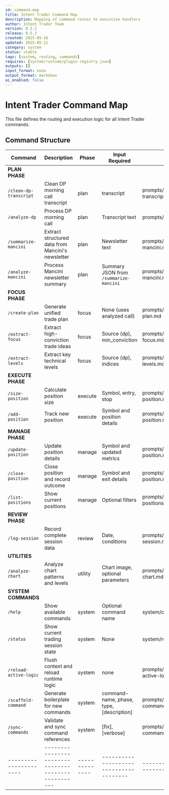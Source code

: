 ```yaml
---
id: command-map
title: Intent Trader Command Map
description: Mapping of command routes to execution handlers
author: Intent Trader Team
version: 0.3.2
release: 0.5.2
created: 2025-05-16
updated: 2025-05-21
category: system
status: stable
tags: [system, routing, commands]
requires: [system/runtime/plugin-registry.json]
outputs: []
input_format: none
output_format: markdown
ai_enabled: false
---
```


# Intent Trader Command Map

This file defines the routing and execution logic for all Intent Trader commands.

## Command Structure

| Command              | Description                                       | Phase        | Input Required                        | File Path                      |
|----------------------|---------------------------------------------------|--------------|--------------------------------------|--------------------------------|
| **PLAN PHASE**                                                                                                              |
| `/clean-dp-transcript` | Clean DP morning call transcript                   | plan         | transcript                            | prompts/plan/clean-dp-transcript.md |
| `/analyze-dp`        | Process DP morning call                           | plan         | Transcript text                       | prompts/plan/analyze-dp.md     |
| `/summarize-mancini` | Extract structured data from Mancini's newsletter | plan         | Newsletter text                       | prompts/plan/summarize-mancini.md |
| `/analyze-mancini`   | Process Mancini newsletter summary                | plan         | Summary JSON from `/summarize-mancini`| prompts/plan/analyze-mancini.md|
| **FOCUS PHASE**                                                                                                             |
| `/create-plan`       | Generate unified trade plan                       | focus        | None (uses analyzed call)             | prompts/focus/create-plan.md   |
| `/extract-focus`     | Extract high-conviction trade ideas               | focus        | Source (dp), min_conviction           | prompts/focus/extract-focus.md |
| `/extract-levels`    | Extract key technical levels                      | focus        | Source (dp), indices                  | prompts/focus/extract-levels.md|
| **EXECUTE PHASE**                                                                                                           |
| `/size-position`     | Calculate position size                           | execute      | Symbol, entry, stop                   | prompts/execute/size-position.md|
| `/add-position`      | Track new position                                | execute      | Symbol and position details           | prompts/manage/add-position.md |
| **MANAGE PHASE**                                                                                                            |
| `/update-position`   | Update position details                           | manage       | Symbol and updated metrics            | prompts/manage/update-position.md|
| `/close-position`    | Close position and record outcome                 | manage       | Symbol and exit details               | prompts/manage/close-position.md|
| `/list-positions`    | Show current positions                            | manage       | Optional filters                      | prompts/manage/list-positions.md|
| **REVIEW PHASE**                                                                                                            |
| `/log-session`       | Record complete session data                      | review       | Date, conditions                      | prompts/review/log-session.md  |
| **UTILITIES**                                                                                                               |
| `/analyze-chart`     | Analyze chart patterns and levels                 | utility      | Chart image, optional parameters      | prompts/utilities/analyze-chart.md|
| **SYSTEM COMMANDS**                                                                                                         |
| `/help`              | Show available commands                           | system       | Optional command name                 | system/commands.md             |
| `/status`            | Show current trading session state                | system       | None                                  | system/runtime/entrypoint.md   |
| `/reload-active-logic` | Flush context and reload runtime logic          | system       | none                                  | prompts/system/reload-active-logic.md |
| `/scaffold-command` | Generate boilerplate for new commands              | system       | command-name, phase, type, [description] | prompts/utilities/scaffold-command.md |
| `/sync-commands`    | Validate and sync command references               | system       | [fix], [verbose]                      | prompts/utilities/sync-commands.md |
|----------------------|---------------------------------------------------|--------------|--------------------------------------|--------------------------------|